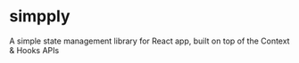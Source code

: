 # simpply
A simple state management library for React app, built on top of the Context &amp; Hooks APIs
